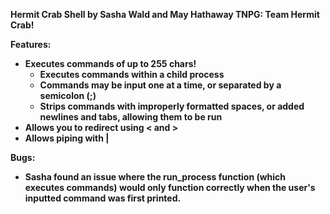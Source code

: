 <b>Hermit Crab Shell<b>
by Sasha Wald and May Hathaway
TNPG: Team Hermit Crab!

<b>Features:</b>
- Executes commands of up to 255 chars!
  - Executes commands within a child process
  - Commands may be input one at a time, or separated by a semicolon (;)
  - Strips commands with improperly formatted spaces, or added newlines and tabs, allowing them to be run
- Allows you to redirect using < and >
- Allows piping with |

<b>Bugs:</b>
- Sasha found an issue where the run_process function (which executes commands) would only function correctly when the user's inputted command was first printed. 
